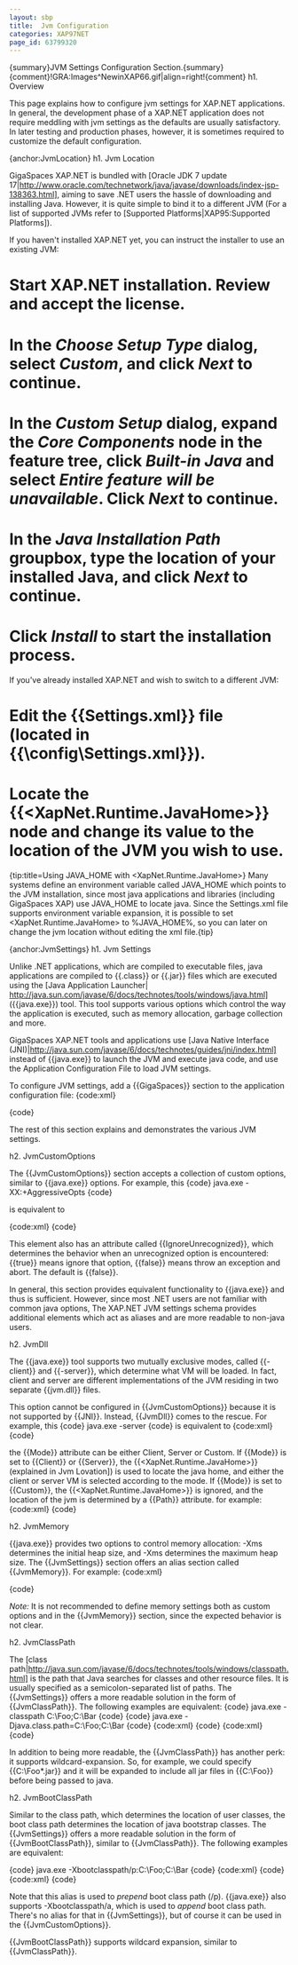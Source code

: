 ```yaml
---
layout: sbp
title:  Jvm Configuration
categories: XAP97NET
page_id: 63799320
---
```


{summary}JVM Settings Configuration Section.{summary}
{comment}!GRA:Images^NewinXAP66.gif|align=right!{comment}
h1. Overview

This page explains how to configure jvm settings for XAP.NET applications. In general, the development phase of a XAP.NET application does not require meddling with jvm settings as the defaults are usually satisfactory. In later testing and production phases, however, it is sometimes required to customize the default configuration.


{anchor:JvmLocation}
h1. Jvm Location

GigaSpaces XAP.NET is bundled with [Oracle JDK 7 update 17|http://www.oracle.com/technetwork/java/javase/downloads/index-jsp-138363.html], aiming to save .NET users the hassle of downloading and installing Java. However, it is quite simple to bind it to a different JVM (For a list of supported JVMs refer to [Supported Platforms|XAP95:Supported Platforms]).

If you haven't installed XAP.NET yet, you can instruct the installer to use an existing JVM:
# Start XAP.NET installation. Review and accept the license.
# In the *Choose Setup Type* dialog, select *Custom*, and click *Next* to continue.
# In the *Custom Setup* dialog, expand the *Core Components* node in the feature tree, click *Built-in Java* and select *Entire feature will be unavailable*. Click *Next* to continue.
# In the *Java Installation Path* groupbox, type the location of your installed Java, and click *Next* to continue.
# Click *Install* to start the installation process.

If you've already installed XAP.NET and wish to switch to a different JVM:
# Edit the {{Settings.xml}} file (located in {{<XapNet>\config\Settings.xml}}).
# Locate the {{<XapNet.Runtime.JavaHome>}} node and change its value to the location of the JVM you wish to use.

{tip:title=Using JAVA_HOME with <XapNet.Runtime.JavaHome>}
Many systems define an environment variable called JAVA_HOME which points to the JVM installation, since most java applications and libraries (including GigaSpaces XAP) use JAVA_HOME to locate java. Since the Settings.xml file supports environment variable expansion, it is possible to set <XapNet.Runtime.JavaHome> to %JAVA_HOME%, so you can later on change the jvm location without editing the xml file.{tip}

{anchor:JvmSettings}
h1. Jvm Settings

Unlike .NET applications, which are compiled to executable files, java applications are compiled to {{.class}} or {{.jar}} files which are executed using the [Java Application Launcher| http://java.sun.com/javase/6/docs/technotes/tools/windows/java.html] ({{java.exe}}) tool. This tool supports various options which control the way the application is executed, such as memory allocation, garbage collection and more.

GigaSpaces XAP.NET tools and applications use [Java Native Interface (JNI)|http://java.sun.com/javase/6/docs/technotes/guides/jni/index.html] instead of {{java.exe}} to launch the JVM and execute java code, and use the Application Configuration File to load JVM settings.

To configure JVM settings, add a {{GigaSpaces}} section to the application configuration file:
{code:xml}
<?xml version="1.0" encoding="utf-8" ?>
<configuration>
   <configSections>
      <section name="GigaSpaces" type="GigaSpaces.Core.Configuration.GigaSpacesCoreConfiguration, GigaSpaces.Core"/>
   </configSections>
   <GigaSpaces>
      <JvmSettings>
         <!-- Jvm Settings -->
      </JvmSettings>
   </GigaSpaces>
</configuration>
{code}

The rest of this section explains and demonstrates the various JVM settings.

h2. JvmCustomOptions

The {{JvmCustomOptions}} section accepts a collection of custom options, similar to {{java.exe}} options. For example, this
{code}
java.exe -XX:+AggressiveOpts
{code}

is equivalent to

{code:xml}
<JvmSettings>
   <JvmCustomOptions>
      <add Option="-XX:+AggressiveOpts"/>
   </JvmCustomOptions>
</JvmSettings>
{code}

This element also has an attribute called {{IgnoreUnrecognized}}, which determines the behavior when an unrecognized option is encountered: {{true}} means ignore that option, {{false}} means throw an exception and abort. The default is {{false}}.

In general, this section provides equivalent functionality to {{java.exe}} and thus is sufficient. However, since most .NET users are not familiar with common java options, The XAP.NET JVM settings schema provides additional elements which act as aliases and are more readable to non-java users.

h2. JvmDll

The {{java.exe}} tool supports two mutually exclusive modes, called {{-client}} and {{-server}}, which determine what VM will be loaded. In fact, client and server are different implementations of the JVM residing in two separate {{jvm.dll}} files.

This option cannot be configured in {{JvmCustomOptions}} because it is not supported by {{JNI}}. Instead, {{JvmDll}} comes to the rescue. For example, this
{code}
java.exe -server
{code}
is equivalent to
{code:xml}
<JvmSettings>
   <JvmDll Mode="Server"/>
</JvmSettings>
{code}

the {{Mode}} attribute can be either Client, Server or Custom.
If {{Mode}} is set to {{Client}} or {{Server}}, the {{<XapNet.Runtime.JavaHome>}} (explained in Jvm Lovation]) is used to locate the java home, and either the client or server VM is selected according to the mode.
If {{Mode}} is set to {{Custom}}, the {{<XapNet.Runtime.JavaHome>}} is ignored, and the location of the jvm is determined by a {{Path}} attribute. for example:
{code:xml}
<JvmSettings>
   <JvmDll Mode="Custom" Path="C:\Foo\MyJvm.dll"/>
</JvmSettings>
{code}

h2. JvmMemory

{{java.exe}} provides two options to control memory allocation: -Xms determines the initial heap size, and -Xms determines the maximum heap size. The {{JvmSettings}} section offers an alias section called {{JvmMemory}}. For example: {code:xml}
<JvmSettings>
   <JvmCustomOptions>
      <add Option="-Xms512m"/>
      <add Option="-Xmx1024m"/>
   </JvmCustomOptions>
   <!-- is equivalent to -->
   <JvmMemory InitialHeapSizeInMB="512" MaximumHeapSizeInMB="1024"/>
</JvmSettings>
{code}

*Note:* It is not recommended to define memory settings both as custom options and in the {{JvmMemory}} section, since the expected behavior is not clear.

h2. JvmClassPath

The [class path|http://java.sun.com/javase/6/docs/technotes/tools/windows/classpath.html] is the path that Java searches for classes and other resource files. It is usually specified as a semicolon-separated list of paths. The {{JvmSettings}} offers a more readable solution in the form of {{JvmClassPath}}. The following examples are equivalent:
{code}
java.exe -classpath C:\Foo;C:\Bar
{code}
{code}
java.exe -Djava.class.path=C:\Foo;C:\Bar
{code}
{code:xml}
<JvmSettings>
   <JvmCustomOptions>
      <add Option="-Djava.class.path=C:\Foo;C:\Bar"/>
   </JvmCustomOptions>
</JvmSettings>
{code}
{code:xml}
<JvmSettings>
   <JvmClassPath>
      <add Path="C:\Foo"/>
      <add Path="C:\Bar"/>
   </JvmClassPath>
</JvmSettings>
{code}

In addition to being more readable, the {{JvmClassPath}} has another perk: it supports wildcard-expansion. So, for example, we could specify {{C:\Foo\*.jar}} and it will be expanded to include all jar files in {{C:\Foo}} before being passed to java.

h2. JvmBootClassPath

Similar to the class path, which determines the location of user classes, the boot class path determines the location of java bootstrap classes. The {{JvmSettings}} offers a more readable solution in the form of {{JvmBootClassPath}}, similar to {{JvmClassPath}}. The following examples are equivalent:

{code}
java.exe -Xbootclasspath/p:C:\Foo;C:\Bar
{code}
{code:xml}
<JvmSettings>
   <JvmCustomOptions>
      <add Option="-Xbootclasspath/p:C:\Foo;C:\Bar"/>
   </JvmCustomOptions>
</JvmSettings>
{code}
{code:xml}
<JvmSettings>
   <JvmBootClassPath>
      <add Path="C:\Foo"/>
      <add Path="C:\Bar"/>
   </JvmBootClassPath>
</JvmSettings>
{code}

Note that this alias is used to *prepend* boot class path (/p). {{java.exe}} also supports -Xbootclasspath/a, which is used to *append* boot class path. There's no alias for that in {{JvmSettings}}, but of course it can be used in the {{JvmCustomOptions}}.

{{JvmBootClassPath}} supports wildcard expansion, similar to {{JvmClassPath}}.